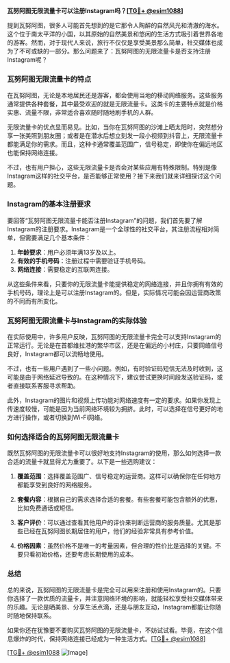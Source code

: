 **瓦努阿图无限流量卡可以注册Instagram吗？[[TG💪+ @esim1088](https://t.me/s/esim1088)]**

提到瓦努阿图，很多人可能首先想到的是它那令人陶醉的自然风光和清澈的海水。这个位于南太平洋的小国，以其原始的自然美景和悠闲的生活方式吸引着世界各地的游客。然而，对于现代人来说，旅行不仅仅是享受美景那么简单，社交媒体也成为了不可或缺的一部分。那么问题来了：瓦努阿图的无限流量卡是否支持注册Instagram呢？

### 瓦努阿图无限流量卡的特点

在瓦努阿图，无论是本地居民还是游客，都会使用当地的移动网络服务。这些服务通常提供各种套餐，其中最受欢迎的就是无限流量卡。这类卡的主要特点就是价格实惠、流量不限，非常适合喜欢随时随地刷手机的人群。

无限流量卡的优点显而易见。比如，当你在瓦努阿图的沙滩上晒太阳时，突然想分享一张美照到朋友圈；或者是在潜水后想立刻发一段小视频到抖音上，无限流量卡都能满足你的需求。而且，这种卡通常覆盖范围广，信号稳定，即使你在偏远地区也能保持网络连接。

不过，也有用户担心，这些无限流量卡是否会对某些应用有特殊限制。特别是像Instagram这样的社交平台，是否能够正常使用？接下来我们就来详细探讨这个问题。

### Instagram的基本注册要求

要回答“瓦努阿图无限流量卡能否注册Instagram”的问题，我们首先要了解Instagram的注册要求。Instagram是一个全球性的社交平台，其注册流程相对简单，但需要满足几个基本条件：

1. **年龄要求**：用户必须年满13岁及以上。
2. **有效的手机号码**：注册过程中需要验证手机号码。
3. **网络连接**：需要稳定的互联网连接。

从这些条件来看，只要你的无限流量卡能提供稳定的网络连接，并且你拥有有效的手机号码，理论上是可以注册Instagram的。但是，实际情况可能会因运营商政策的不同而有所变化。

### 瓦努阿图无限流量卡与Instagram的实际体验

在实际使用中，许多用户反映，瓦努阿图的无限流量卡完全可以支持Instagram的正常运行。无论是在首都维拉港的繁华市区，还是在偏远的小村庄，只要网络信号良好，Instagram都可以流畅地使用。

不过，也有一些用户遇到了一些小问题。例如，有时验证码短信无法及时收到，这可能是由于网络延迟导致的。在这种情况下，建议尝试更换时间段发送验证码，或者直接联系客服寻求帮助。

此外，Instagram的图片和视频上传功能对网络速度有一定的要求。如果你发现上传速度较慢，可能是因为当前网络环境较为拥挤。此时，可以选择在信号更好的地方进行操作，或者切换到Wi-Fi网络。

### 如何选择适合的瓦努阿图无限流量卡

既然瓦努阿图的无限流量卡可以很好地支持Instagram的使用，那么如何选择一款合适的流量卡就显得尤为重要了。以下是一些选购建议：

1. **覆盖范围**：选择覆盖范围广、信号稳定的运营商。这样可以确保你在任何地方都能享受到良好的网络服务。
   
2. **套餐内容**：根据自己的需求选择合适的套餐。有些套餐可能包含额外的优惠，比如免费通话或短信。

3. **客户评价**：可以通过查看其他用户的评价来判断运营商的服务质量。尤其是那些已经在瓦努阿图长期居住的用户，他们的经验非常具有参考价值。

4. **价格因素**：虽然价格不是唯一的考量因素，但合理的性价比是选择的关键。不要只看初始价格，还要考虑长期使用的成本。

### 总结

总的来说，瓦努阿图的无限流量卡是完全可以用来注册和使用Instagram的。只要你选择了一款优质的流量卡，并注意网络环境的影响，就能轻松享受社交媒体带来的乐趣。无论是晒美景、分享生活点滴，还是与朋友互动，Instagram都能让你随时随地保持联系。

如果你还在犹豫要不要购买瓦努阿图的无限流量卡，不妨试试看。毕竟，在这个信息爆炸的时代，保持网络连接已经成为一种生活方式。[[TG💪+ @esim1088](https://t.me/s/esim1088)] 

[[TG💪+ @esim1088](https://t.me/s/esim1088) ![Image](https://i.postimg.cc/4NQfJmqS/Snipaste-2025-05-13-00-14-12.png)]